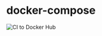 # docker-compose

![CI to Docker Hub](https://github.com/jacktan1991/docker-compose/workflows/CI%20to%20Docker%20Hub/badge.svg)

